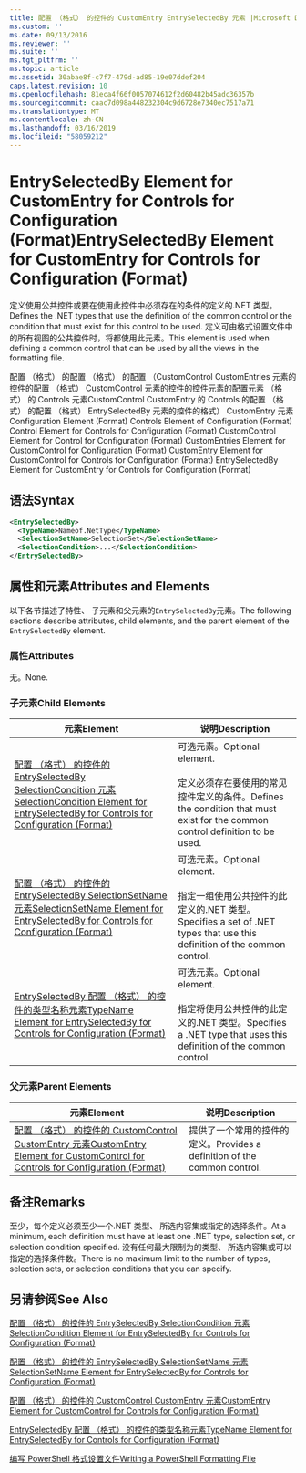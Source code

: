 ```yaml
---
title: 配置 （格式） 的控件的 CustomEntry EntrySelectedBy 元素 |Microsoft Docs
ms.custom: ''
ms.date: 09/13/2016
ms.reviewer: ''
ms.suite: ''
ms.tgt_pltfrm: ''
ms.topic: article
ms.assetid: 30abae8f-c7f7-479d-ad85-19e07ddef204
caps.latest.revision: 10
ms.openlocfilehash: 81eca4f66f0057074612f2d60482b45adc36357b
ms.sourcegitcommit: caac7d098a448232304c9d6728e7340ec7517a71
ms.translationtype: MT
ms.contentlocale: zh-CN
ms.lasthandoff: 03/16/2019
ms.locfileid: "58059212"
---
```

# <a name="entryselectedby-element-for-customentry-for-controls-for-configuration-format"></a><span data-ttu-id="030a1-102">EntrySelectedBy Element for CustomEntry for Controls for Configuration (Format)</span><span class="sxs-lookup"><span data-stu-id="030a1-102">EntrySelectedBy Element for CustomEntry for Controls for Configuration (Format)</span></span>

<span data-ttu-id="030a1-103">定义使用公共控件或要在使用此控件中必须存在的条件的定义的.NET 类型。</span><span class="sxs-lookup"><span data-stu-id="030a1-103">Defines the .NET types that use the definition of the common control or the condition that must exist for this control to be used.</span></span> <span data-ttu-id="030a1-104">定义可由格式设置文件中的所有视图的公共控件时，将都使用此元素。</span><span class="sxs-lookup"><span data-stu-id="030a1-104">This element is used when defining a common control that can be used by all the views in the formatting file.</span></span>

<span data-ttu-id="030a1-105">配置 （格式） 的配置 （格式） 的配置 （CustomControl CustomEntries 元素的控件的配置 （格式） CustomControl 元素的控件的控件元素的配置元素 （格式） 的 Controls 元素CustomControl CustomEntry 的 Controls 的配置 （格式） 的配置 （格式） EntrySelectedBy 元素的控件的格式） CustomEntry 元素</span><span class="sxs-lookup"><span data-stu-id="030a1-105">Configuration Element (Format) Controls Element of Configuration (Format) Control Element for Controls for Configuration (Format) CustomControl Element for Control for Configuration (Format) CustomEntries Element for CustomControl for Configuration (Format) CustomEntry Element for CustomControl for Controls for Configuration (Format) EntrySelectedBy Element for CustomEntry for Controls for Configuration (Format)</span></span>

## <a name="syntax"></a><span data-ttu-id="030a1-106">语法</span><span class="sxs-lookup"><span data-stu-id="030a1-106">Syntax</span></span>

```xml
<EntrySelectedBy>
  <TypeName>Nameof.NetType</TypeName>
  <SelectionSetName>SelectionSet</SelectionSetName>
  <SelectionCondition>...</SelectionCondition>
</EntrySelectedBy>
```

## <a name="attributes-and-elements"></a><span data-ttu-id="030a1-107">属性和元素</span><span class="sxs-lookup"><span data-stu-id="030a1-107">Attributes and Elements</span></span>

<span data-ttu-id="030a1-108">以下各节描述了特性、 子元素和父元素的`EntrySelectedBy`元素。</span><span class="sxs-lookup"><span data-stu-id="030a1-108">The following sections describe attributes, child elements, and the parent element of the `EntrySelectedBy` element.</span></span>

### <a name="attributes"></a><span data-ttu-id="030a1-109">属性</span><span class="sxs-lookup"><span data-stu-id="030a1-109">Attributes</span></span>

<span data-ttu-id="030a1-110">无。</span><span class="sxs-lookup"><span data-stu-id="030a1-110">None.</span></span>

### <a name="child-elements"></a><span data-ttu-id="030a1-111">子元素</span><span class="sxs-lookup"><span data-stu-id="030a1-111">Child Elements</span></span>

|<span data-ttu-id="030a1-112">元素</span><span class="sxs-lookup"><span data-stu-id="030a1-112">Element</span></span>|<span data-ttu-id="030a1-113">说明</span><span class="sxs-lookup"><span data-stu-id="030a1-113">Description</span></span>|
|-------------|-----------------|
|[<span data-ttu-id="030a1-114">配置 （格式） 的控件的 EntrySelectedBy SelectionCondition 元素</span><span class="sxs-lookup"><span data-stu-id="030a1-114">SelectionCondition Element for EntrySelectedBy for Controls for Configuration (Format)</span></span>](./selectioncondition-element-for-entryselectedby-for-controls-for-configuration-format.md)|<span data-ttu-id="030a1-115">可选元素。</span><span class="sxs-lookup"><span data-stu-id="030a1-115">Optional element.</span></span><br /><br /> <span data-ttu-id="030a1-116">定义必须存在要使用的常见控件定义的条件。</span><span class="sxs-lookup"><span data-stu-id="030a1-116">Defines the condition that must exist for the common control definition to be used.</span></span>|
|[<span data-ttu-id="030a1-117">配置 （格式） 的控件的 EntrySelectedBy SelectionSetName 元素</span><span class="sxs-lookup"><span data-stu-id="030a1-117">SelectionSetName Element for EntrySelectedBy for Controls for Configuration (Format)</span></span>](./selectionsetname-element-for-selectioncondition-for-controls-for-configuration-format.md)|<span data-ttu-id="030a1-118">可选元素。</span><span class="sxs-lookup"><span data-stu-id="030a1-118">Optional element.</span></span><br /><br /> <span data-ttu-id="030a1-119">指定一组使用公共控件的此定义的.NET 类型。</span><span class="sxs-lookup"><span data-stu-id="030a1-119">Specifies a set of .NET types that use this definition of the common control.</span></span>|
|[<span data-ttu-id="030a1-120">EntrySelectedBy 配置 （格式） 的控件的类型名称元素</span><span class="sxs-lookup"><span data-stu-id="030a1-120">TypeName Element for EntrySelectedBy for Controls for Configuration (Format)</span></span>](./typename-element-for-entryselectedby-for-controls-for-configuration-format.md)|<span data-ttu-id="030a1-121">可选元素。</span><span class="sxs-lookup"><span data-stu-id="030a1-121">Optional element.</span></span><br /><br /> <span data-ttu-id="030a1-122">指定将使用公共控件的此定义的.NET 类型。</span><span class="sxs-lookup"><span data-stu-id="030a1-122">Specifies a .NET type that uses this definition of the common control.</span></span>|

### <a name="parent-elements"></a><span data-ttu-id="030a1-123">父元素</span><span class="sxs-lookup"><span data-stu-id="030a1-123">Parent Elements</span></span>

|<span data-ttu-id="030a1-124">元素</span><span class="sxs-lookup"><span data-stu-id="030a1-124">Element</span></span>|<span data-ttu-id="030a1-125">说明</span><span class="sxs-lookup"><span data-stu-id="030a1-125">Description</span></span>|
|-------------|-----------------|
|[<span data-ttu-id="030a1-126">配置 （格式） 的控件的 CustomControl CustomEntry 元素</span><span class="sxs-lookup"><span data-stu-id="030a1-126">CustomEntry Element for CustomControl for Controls for Configuration (Format)</span></span>](./customentry-element-for-customcontrol-for-controls-for-configuration-format.md)|<span data-ttu-id="030a1-127">提供了一个常用的控件的定义。</span><span class="sxs-lookup"><span data-stu-id="030a1-127">Provides a definition of the common control.</span></span>|

## <a name="remarks"></a><span data-ttu-id="030a1-128">备注</span><span class="sxs-lookup"><span data-stu-id="030a1-128">Remarks</span></span>

<span data-ttu-id="030a1-129">至少，每个定义必须至少一个.NET 类型、 所选内容集或指定的选择条件。</span><span class="sxs-lookup"><span data-stu-id="030a1-129">At a minimum, each definition must have at least one .NET type, selection set, or selection condition specified.</span></span> <span data-ttu-id="030a1-130">没有任何最大限制为的类型、 所选内容集或可以指定的选择条件数。</span><span class="sxs-lookup"><span data-stu-id="030a1-130">There is no maximum limit to the number of types, selection sets, or selection conditions that you can specify.</span></span>

## <a name="see-also"></a><span data-ttu-id="030a1-131">另请参阅</span><span class="sxs-lookup"><span data-stu-id="030a1-131">See Also</span></span>

[<span data-ttu-id="030a1-132">配置 （格式） 的控件的 EntrySelectedBy SelectionCondition 元素</span><span class="sxs-lookup"><span data-stu-id="030a1-132">SelectionCondition Element for EntrySelectedBy for Controls for Configuration (Format)</span></span>](./selectioncondition-element-for-entryselectedby-for-controls-for-configuration-format.md)

[<span data-ttu-id="030a1-133">配置 （格式） 的控件的 EntrySelectedBy SelectionSetName 元素</span><span class="sxs-lookup"><span data-stu-id="030a1-133">SelectionSetName Element for EntrySelectedBy for Controls for Configuration (Format)</span></span>](./selectionsetname-element-for-selectioncondition-for-controls-for-configuration-format.md)

[<span data-ttu-id="030a1-134">配置 （格式） 的控件的 CustomControl CustomEntry 元素</span><span class="sxs-lookup"><span data-stu-id="030a1-134">CustomEntry Element for CustomControl for Controls for Configuration (Format)</span></span>](./customentry-element-for-customcontrol-for-controls-for-configuration-format.md)

[<span data-ttu-id="030a1-135">EntrySelectedBy 配置 （格式） 的控件的类型名称元素</span><span class="sxs-lookup"><span data-stu-id="030a1-135">TypeName Element for EntrySelectedBy for Controls for Configuration (Format)</span></span>](./typename-element-for-selectioncondition-for-controls-for-configuration-format.md)

[<span data-ttu-id="030a1-136">编写 PowerShell 格式设置文件</span><span class="sxs-lookup"><span data-stu-id="030a1-136">Writing a PowerShell Formatting File</span></span>](./writing-a-powershell-formatting-file.md)
